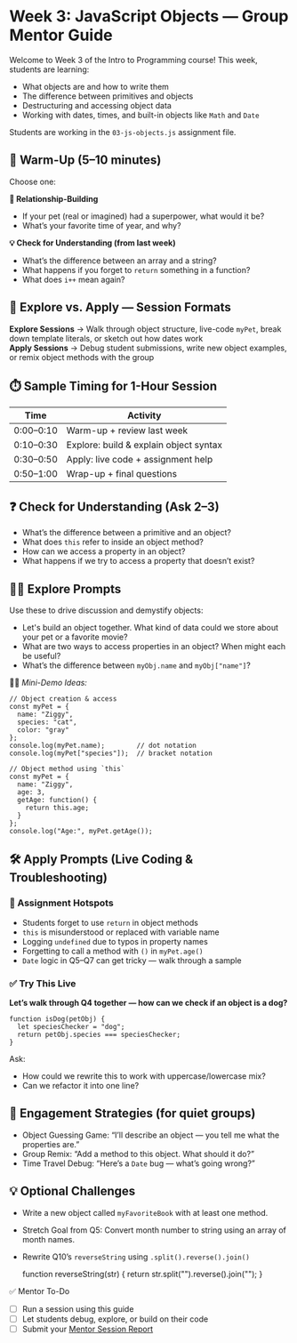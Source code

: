 # Week 3: JavaScript Objects — Group Mentor Guide

Welcome to Week 3 of the Intro to Programming course! This week, students are learning:

- What objects are and how to write them
- The difference between primitives and objects
- Destructuring and accessing object data
- Working with dates, times, and built-in objects like `Math` and `Date`

Students are working in the `03-js-objects.js` assignment file.



## 🧊 Warm-Up (5–10 minutes)

Choose one:

**👋 Relationship-Building**  
- If your pet (real or imagined) had a superpower, what would it be?  
- What’s your favorite time of year, and why?

**💡 Check for Understanding (from last week)**  
- What’s the difference between an array and a string?  
- What happens if you forget to `return` something in a function?  
- What does `i++` mean again?



## 🧭 Explore vs. Apply — Session Formats

**Explore Sessions** → Walk through object structure, live-code `myPet`, break down template literals, or sketch out how dates work  
**Apply Sessions** → Debug student submissions, write new object examples, or remix object methods with the group



## ⏱️ Sample Timing for 1-Hour Session

| Time      | Activity                                |
|--|--|
| 0:00–0:10 | Warm-up + review last week              |
| 0:10–0:30 | Explore: build & explain object syntax  |
| 0:30–0:50 | Apply: live code + assignment help      |
| 0:50–1:00 | Wrap-up + final questions               |



## ❓ Check for Understanding (Ask 2–3)

- What’s the difference between a primitive and an object?
- What does `this` refer to inside an object method?
- How can we access a property in an object?
- What happens if we try to access a property that doesn’t exist?



## 🧑‍🏫 Explore Prompts

Use these to drive discussion and demystify objects:

- Let's build an object together. What kind of data could we store about your pet or a favorite movie?
- What are two ways to access properties in an object? When might each be useful?
- What’s the difference between `myObj.name` and `myObj["name"]`?

🧑‍💻 *Mini-Demo Ideas:*  

    // Object creation & access
    const myPet = {
      name: "Ziggy",
      species: "cat",
      color: "gray"
    };
    console.log(myPet.name);        // dot notation
    console.log(myPet["species"]);  // bracket notation

    // Object method using `this`
    const myPet = {
      name: "Ziggy",
      age: 3,
      getAge: function() {
        return this.age;
      }
    };
    console.log("Age:", myPet.getAge());



## 🛠️ Apply Prompts (Live Coding & Troubleshooting)

### 🔧 Assignment Hotspots
* Students forget to use `return` in object methods  
* `this` is misunderstood or replaced with variable name  
* Logging `undefined` due to typos in property names  
* Forgetting to call a method with `()` in `myPet.age()`  
* `Date` logic in Q5–Q7 can get tricky — walk through a sample  

### ✅ Try This Live

**Let’s walk through Q4 together — how can we check if an object is a dog?**

    function isDog(petObj) {
      let speciesChecker = "dog";
      return petObj.species === speciesChecker;
    }

Ask:
* How could we rewrite this to work with uppercase/lowercase mix?
* Can we refactor it into one line?



## 💬 Engagement Strategies (for quiet groups)

* Object Guessing Game: “I’ll describe an object — you tell me what the properties are.”  
* Group Remix: “Add a method to this object. What should it do?”  
* Time Travel Debug: “Here’s a `Date` bug — what’s going wrong?”



## 💡 Optional Challenges

- Write a new object called `myFavoriteBook` with at least one method.
- Stretch Goal from Q5: Convert month number to string using an array of month names.
- Rewrite Q10’s `reverseString` using `.split().reverse().join()`

    function reverseString(str) {
      return str.split("").reverse().join("");
    }



✅ Mentor To-Do  
- [ ] Run a session using this guide  
- [ ] Let students debug, explore, or build on their code  
- [ ] Submit your [Mentor Session Report](https://airtable.com/appoSRJMlXH9KvE6w/shrp0jjRtoMyTXRzh)
